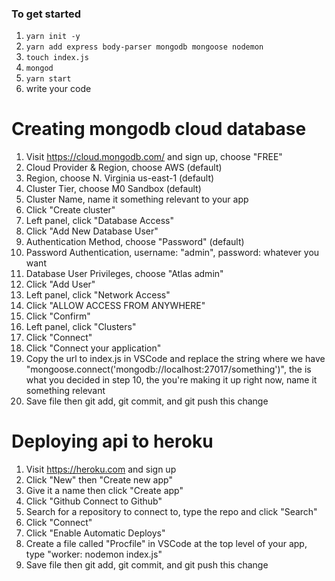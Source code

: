### To get started

1. `yarn init -y`
2. `yarn add express body-parser mongodb mongoose nodemon`
3. `touch index.js`
4. `mongod`
5. `yarn start`
6. write your code

# Creating mongodb cloud database

1. Visit https://cloud.mongodb.com/ and sign up, choose "FREE"
2. Cloud Provider & Region, choose AWS (default)
3. Region, choose N. Virginia us-east-1 (default)
4. Cluster Tier, choose M0 Sandbox (default)
5. Cluster Name, name it something relevant to your app
6. Click "Create cluster"
7. Left panel, click "Database Access"
8. Click "Add New Database User"
9. Authentication Method, choose "Password" (default)
10. Password Authentication, username: "admin", password: whatever you want
11. Database User Privileges, choose "Atlas admin"
12. Click "Add User"
13. Left panel, click "Network Access"
14. Click "ALLOW ACCESS FROM ANYWHERE"
15. Click "Confirm"
16. Left panel, click "Clusters"
17. Click "Connect"
18. Click "Connect your application"
19. Copy the url to index.js in VSCode and replace the string where we have "mongoose.connect('mongodb://localhost:27017/something')", the <password> is what you decided in step 10, the <dbname> you're making it up right now, name it something relevant
20. Save file then git add, git commit, and git push this change

# Deploying api to heroku

1. Visit https://heroku.com and sign up
2. Click "New" then "Create new app"
3. Give it a name then click "Create app"
4. Click "Github Connect to Github"
5. Search for a repository to connect to, type the repo and click "Search"
6. Click "Connect"
7. Click "Enable Automatic Deploys"
8. Create a file called "Procfile" in VSCode at the top level of your app, type "worker: nodemon index.js"
9. Save file then git add, git commit, and git push this change
